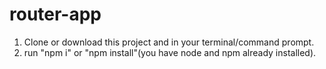 # router-app
  1) Clone or download this project and in your terminal/command prompt. 
  2) run "npm i" or "npm install"(you have node and npm already installed).
